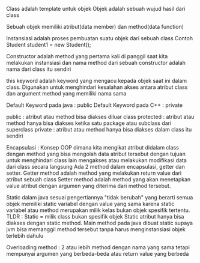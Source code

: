 Class adalah template untuk objek
Objek adalah sebuah wujud hasil dari class

Sebuah objek memiliki atribut(data member) dan method(data function)

Instansiasi adalah proses pembuatan suatu objek dari sebuah class
Contoh Student student1 = new Student();

Constructor adalah method yang pertama kali di panggil saat kita melakukan instansiasi dan nama method dari sebuah constructor adalah nama dari class itu sendiri

this keyword adalah keyword yang mengacu kepada objek saat ini dalam class. Digunakan untuk menghindari kesalahan akses antara atribut class dan argument method yang memiliki nama sama

Default Keyword pada java : public
Default Keyword pada C++ : private

public : atribut atau method bisa diakses diluar class
protected : atribut atau method hanya bisa diakses ketika satu package atau subclass dari superclass
private : atribut atau method hanya bisa diakses dalam class itu sendiri

Encapsulasi : Konsep OOP dimana kita mengikat atribut didalam class dengan method yang bisa mengolah data atribut tersebut dengan tujuan untuk menghindari class lain mengakses atau melakukan modifikasi data dari class secara langsung
Ada 2 method dalam encapsulasi, getter dan setter.
Getter method adalah method yang melakukan return value dari atribut sebuah class
Setter method adalah method yang akan menetapkan value atribut dengan argumen yang diterima dari method tersebut.

Static dalam java sesuai pengertiannya "tidak berubah" yang berarti semua objek memiliki static variabel dengan value yang sama karena static variabel atau method merupakan milik kelas bukan objek spesifik tertentu.
TLDR : Static = milik class bukan spesifik objek 
Static atribut hanya bisa diakses dengan static method.
Main method pada java dibuat static supaya jvm bisa memanggil method tersebut tanpa harus menginstansiasi objek terlebih dahulu

Overloading method : 2 atau lebih method dengan nama yang sama tetapi mempunyai argumen yang berbeda-beda atau return value yang berbeda


